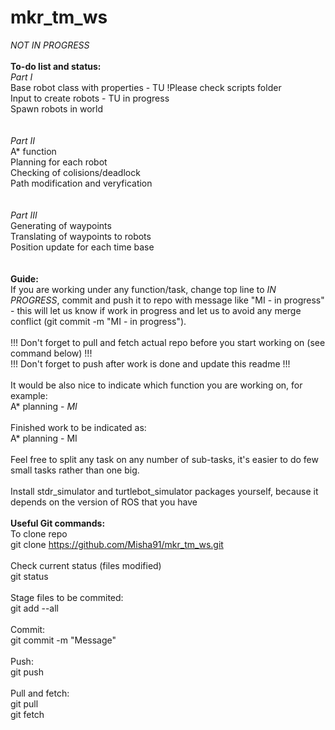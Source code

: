 # mkr_tm_ws
*NOT IN PROGRESS*  
<br/>
<b>To-do list and status:  </b>
<br/>
<i>Part I</i>  
Base robot class with properties - TU !Please check scripts folder
<br/>
Input to create robots  - TU in progress
<br/>
Spawn robots in world  
<br/>   
<i>Part II</i>   
A* function  
Planning for each robot  
Checking of colisions/deadlock  
Path modification and veryfication  
<br/>  
<i>Part III</i>  
Generating of waypoints  
Translating of waypoints to robots  
Position update for each time base  
<br/>
<br/>
<b>Guide:  </b>
<br/>
If you are working under any function/task, change top line to *IN PROGRESS*, commit and push it to repo with message like "MI - in progress" - this will let us know if work in progress and let us to avoid any merge conflict (git commit -m "MI - in progress").  
<br/>
!!! Don't forget to pull and fetch actual repo before you start working on (see command below) !!!  
!!! Don't forget to push after work is done and update this readme !!!  
<br/>
It would be also nice to indicate which function you are working on, for example:  
A* planning - *MI*  
<br/>
Finished work to be indicated as:  
A* planning - MI  
<br/>
Feel free to split any task on any number of sub-tasks, it's easier to do few small tasks rather than one big.  
<br />
Install stdr_simulator and turtlebot_simulator packages yourself, because it depends on the version of ROS that you have  
<br/>
<b>Useful Git commands:  </b>
<br/>
To clone repo  
git clone https://github.com/Misha91/mkr_tm_ws.git  
<br/>
Check current status (files modified)  
git status  
<br/>
Stage files to be commited:  
git add --all  
<br/>
Commit:  
git commit -m "Message"  
<br/>
Push:  
git push  
<br/>
Pull and fetch:  
git pull  
git fetch  
<br/>




